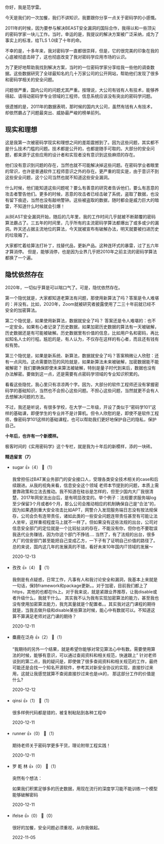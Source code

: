 你好，我是范学雷。

今天是我们的一次加餐，我们不讲知识，我要跟你分享一点关于密码学的小感慨。

2011年的时候，因为要参与解决BEAST安全漏洞的国际合作，我得以和一些顶尖的密码学家一块儿工作。当时，幸运的是，我提议的解决方案被广泛采纳，成为了事实上的标准，给TLS 1.0续了十年的命。

不幸的是，十多年来，我对密码学一直都很崇拜，但是，它的很完美的印象在我的心底被彻底击碎了，这也彻底改变了我对密码学应用市场的认识。

为了更好地帮助我找到解决方案，当时的一位密码学家分享给我一些他的调查数据。这些数据研究了全球最知名的几十万家公司的公开网站，帮助他们发现了很多和密码学相关的安全问题。

问题很严重，国内公司的问题尤其严重。按理说，大公司有钱有人有技术，能够养得起、请得动密码学专业领域的工程师，信息系统应该没有突出的密码学问题。

很遗憾的是，2011年的数据表明，那时候的国内大公司，虽然有钱有人有技术，却依然霸占了问题最突出、威胁最严峻的榜单前列。

## 现实和理想

这是我第一次被密码学现实和理想之间的差距震撼到了。因为这些问题，其实都不是什么技术门槛的问题。技术都是公开的，也都是随手可取的。大部分的安全问题，都来源于这些应用的设计者和实现者没有意识到这些麻烦的存在。

他们没有意识到问题的存在，当然也就不可能解决掉这些问题。在密码学业者眼里的常识，也许是普通软件工程师意识之外的存在。更严重的现实是，由于意识不到这些安全问题，这个公司当然也就不知道这些安全漏洞。

什么时候，他们能知道这些问题呢？要么有善意的研究者告诉他们，要么有恶意的攻击者警告他们。更多的时候，恶意的攻击者已经击破了系统，盗取了数据，也没有留下痕迹，当然也没有敲响警钟。这些被盗取的数据，随时都会是威力巨大的暗雷，不知道什么时候就会引爆！

从BEAST安全漏洞开始，随后的几年里，我的工作时间几乎就被不断颠覆的密码算法霸占了。三五年的时间里，几乎所有的主流密码学算法都爆出了或多或少的漏洞。昨天还占据主流地位的算法，今天就被宣布有破解办法，明天就要被扫进历史的垃圾箱了。

大家都忙着给算法打补丁，找替代品，更新产品。这种连环式的暴雷，过了五六年才算消停。 但是，能够消停，也是因为业界几乎把2010年之前主流的密码学算法都换了一个遍。

## 隐忧依然存在

2020年，一切似乎算是可以喘口气了。可是，隐忧依然存在。

第一个隐忧就是，大家都知道老算法有问题，那使用新算法了吗？答案是令人难堪的：并没有。比如，2020年，Zoom就被研究者披露使用了二三十年前就已经不安全的加密算法。

第二个隐忧是，如果使用新算法，数据就安全了吗？ 答案还是令人难堪的：也不一定安全。如果有心者记录了历史数据，如果加密历史数据的算法有一天被破解，历史数据还是有可能被破解。历史数据里有价值的信息，比如用户名和密码，再比如知名人士的行程。尴尬的是，有人认为，不仅存在这样的有心者，而且还有钱有权有势。

第三个隐忧是，如果是新系统、新算法，数据就安全了吗？答案稍微让人欣慰：还有一点风险。这点需要防范的风险就是，如果新算法未来被破解，加密数据能不能被解密？ 我们要确保即使未来算法被破解，特别是量子时代到来后，数据也没有办法解密。要做到这一点，还是需要有点密码学领域的专业知识积累的。

看看这些隐忧，我心里只有凉凉两个字。因为，大部分的软件工程师还没有掌握密码学的基础知识，当然也不会担心这些问题。不担心这些问题，当然就更不会有人去想解决问题的方法。

不过，我还是听说，有很多学校，在大学一二年级，开设了类似于“密码学101”这样的基础课，即便学生的专业并不是计算机。但令人欣慰的是，即使不是软件工程师，像密码学101这样的基础课程，也可以帮助我们更好地保护自己的隐私，保护自己。

**十年后，也许有一个新模样。**

极客时间的《实用密码学》这个专栏，就是我为十年后的新模样，添的一块砖。
<div><strong>精选留言（7）</strong></div><ul>
<li><span>sugar</span> 👍（4） 💬（1）<p>我曾担任过BAT某业务部门的安全接口人，受理各类安全技术相关的case和后续跟进。从我的视角来看，信息安全这个领域 老师本节提到的问题，本质上需要靠政策和立法去推动。我不知道在硅谷是怎样的，但至少国内大厂我很清楚，2017年网安法出台后，是有明显改变的。举个例子：法规要求服务端log至少保留3个月或者6个月，那么公司会推动相应的机制确保自己是“合法”的，因为如果遇到重大安全攻击比如APT，网警介入发现服务端日志没有按法规保存，公司会负有连带责任，诸如此类的一些安全问题连带责任甚至有可能让法人坐牢，这样重视程度马上就不一样了。但如果没有这些法规的出台，公司对信息安全部门的定位就是一个比较扯淡的存在，不能没有你，但你也不要耽误我迭代业务赚钱，因为你这个部门不挣钱.... 当然了，有了法规的出台，很多大厂的信安部门甚至能把自己变成乙方，一下子有了证明自己价值的路径了。总的来说，国内这几年的发展真的不错，看好未来10年国内IT领域的发展～</p>2020-12-13</li><br/><li><span>孜孜</span> 👍（4） 💬（1）<p>我倒是有点疑惑，日常工作，凡事有人和我讨论安全和漏洞，我基本上来就是一句话，保持framework和package更新。。对于加密，目前我们都上了https，其他的也都在tls上。对于我来说，就是紧跟业界推荐，让我disable或者升级什么，我就干什么。 其实我不认为我有实现加密算法的能力，甚至我也没有使用加密算法能力，我充其量就是个配置者。。其实我对这门课程的期待就是，当我去做升级和disable某些算法时候，能心中有数就可以。不知道这算不算满足老师对这门课的期待？</p>2020-12-11</li><br/><li><span>麋鹿在泛舟</span> 👍（2） 💬（1）<p>“我期待的另外一个结果，就是希望你能够对常见算法心中有数。需要使用算法的时候，能够有意识，可以通过查阅资料和相关规范，快速跟上”
针对老师谈到的第二点，我的疑问是，即使做了很多查阅资料和相关规范的工作，最终可能还是会找一个知名开源软件，参考其对新安全协议的实现，直接抄过来用，这就让我感觉就算不查阅直接抄过来也是ok的， 那这部分工作的价值是什么?</p>2020-12-12</li><br/><li><span>qinsi</span> 👍（1） 💬（1）<p>很多样例代码都是错的，被复制粘贴到各种工程中</p>2020-12-11</li><br/><li><span>runner</span> 👍（0） 💬（1）<p>期待老师关于密码学更多干货，理论附带工程实践！</p>2020-12-11</li><br/><li><span>罗 乾 林</span> 👍（0） 💬（1）<p>突然有个想法：

如果我们积累足够多的历史数据，用现在流行的深度学习能不能训练一个模型能够破解密码</p>2020-12-11</li><br/><li><span>ifelse</span> 👍（0） 💬（0）<p>很好的加餐，安全问题必须重视，从你我做起。</p>2022-11-05</li><br/>
</ul>